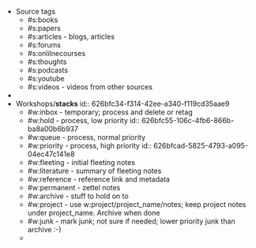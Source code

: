 - Source tags
	- #s:books
	- #s:papers
	- #s:articles - blogs, articles
	- #s:forums
	- #s:onlilnecourses
	- #s:thoughts
	- #s:podcasts
	- #s:youtube
	- #s:videos - videos from other sources
-
- Workshops/**stacks**
  id:: 626bfc34-f314-42ee-a340-f119cd35aae9
	- #w:inbox - temporary; process and delete or retag
	- #w:hold - process, low priority
	  id:: 626bfc55-106c-4fb6-866b-ba8a00b6b937
	- #w:queue - process, normal priority
	- #w:priority - process, high priority
	  id:: 626bfcad-5825-4793-a095-04ec47c141e8
	- #w:fleeting - initial fleeting notes
	- #w:literature - summary of fleeting notes
	- #w:reference - reference link and metadata
	- #w:permanent - zettel notes
	- #w:archive - stuff to hold on to
	- #w:project - use w:project/project_name/notes; keep project notes under project_name. Archive when done
	- #w:junk - mark junk; not sure if needed; lower priority junk than archive :-)
	-